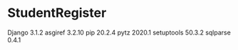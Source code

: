 # StudentRegister

Django 3.1.2
asgiref 3.2.10
pip 20.2.4
pytz 2020.1
setuptools 50.3.2
sqlparse 0.4.1
